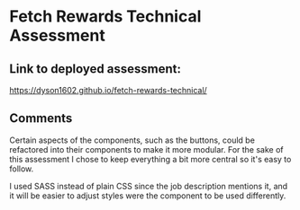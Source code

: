 # Fetch Rewards Technical Assessment

## Link to deployed assessment:

https://dyson1602.github.io/fetch-rewards-technical/

## Comments

Certain aspects of the components, such as the buttons, could be refactored into their components to make it more modular. For the sake of this assessment I chose to keep everything a bit more central so it's easy to follow.

I used SASS instead of plain CSS since the job description mentions it, and it will be easier to adjust styles were the component to be used differently.
